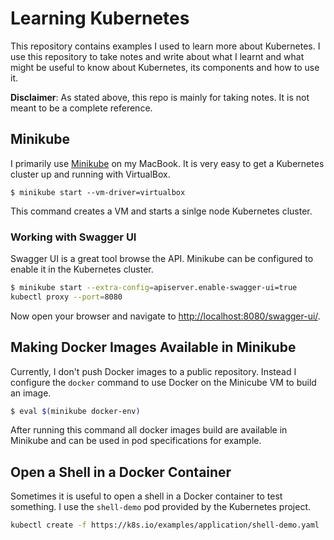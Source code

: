 # Learning Kubernetes

This repository contains examples I used to learn more about Kubernetes. I use
this repository to take notes and write about what I learnt and what might be
useful to know about Kubernetes, its components and how to use it.

**Disclaimer**: As stated above, this repo is mainly for taking notes. It is
not meant to be a complete reference.

## Minikube

I primarily use [Minikube](https://kubernetes.io/docs/setup/minikube/) on my
MacBook. It is very easy to get a Kubernetes cluster up and running with VirtualBox.

```
$ minikube start --vm-driver=virtualbox
```

This command creates a VM and starts a sinlge node Kubernetes cluster. 

### Working with Swagger UI

Swagger UI is a great tool browse the API. Minikube can be configured to
enable it in the Kubernetes cluster.

```bash
$ minikube start --extra-config=apiserver.enable-swagger-ui=true
kubectl proxy --port=8080
```

Now open your browser and navigate to
[http://localhost:8080/swagger-ui/](http://localhost:8080/swagger-ui/).

## Making Docker Images Available in Minikube

Currently, I don't push Docker images to a public repository. Instead I
configure the `docker` command to use Docker on the Minicube VM to build an
image.

```bash
$ eval $(minikube docker-env)
```

After running this command all docker images build are available in Minikube
and can be used in pod specifications for example.

## Open a Shell in a Docker Container

Sometimes it is useful to open a shell in a Docker container to test something.
I use the `shell-demo` pod provided by the Kubernetes project. 

```bash
kubectl create -f https://k8s.io/examples/application/shell-demo.yaml
```


